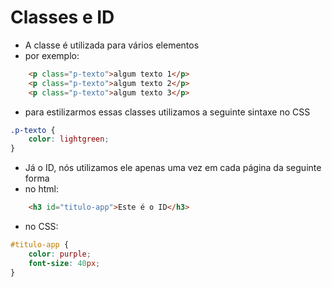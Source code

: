 # Classes e ID
- A classe é utilizada para vários elementos
- por exemplo:
~~~html
    <p class="p-texto">algum texto 1</p>
    <p class="p-texto">algum texto 2</p>
    <p class="p-texto">algum texto 3</p>
~~~
- para estilizarmos essas classes utilizamos a seguinte sintaxe no CSS
~~~css
.p-texto {
    color: lightgreen;
}
~~~

- Já o ID, nós utilizamos ele apenas uma vez em cada página da seguinte forma
- no html:
~~~html
    <h3 id="titulo-app">Este é o ID</h3>
~~~
- no CSS:
~~~css
#titulo-app {
    color: purple;
    font-size: 40px;
}
~~~
